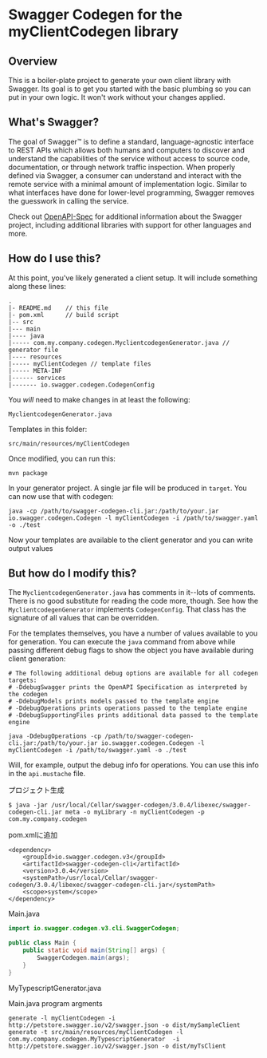 # Swagger Codegen for the myClientCodegen library

## Overview
This is a boiler-plate project to generate your own client library with Swagger.  Its goal is
to get you started with the basic plumbing so you can put in your own logic.  It won't work without
your changes applied.

## What's Swagger?
The goal of Swagger™ is to define a standard, language-agnostic interface to REST APIs which allows both humans and computers to discover and understand the capabilities of the service without access to source code, documentation, or through network traffic inspection. When properly defined via Swagger, a consumer can understand and interact with the remote service with a minimal amount of implementation logic. Similar to what interfaces have done for lower-level programming, Swagger removes the guesswork in calling the service.


Check out [OpenAPI-Spec](https://github.com/OAI/OpenAPI-Specification) for additional information about the Swagger project, including additional libraries with support for other languages and more. 

## How do I use this?
At this point, you've likely generated a client setup.  It will include something along these lines:

```
.
|- README.md    // this file
|- pom.xml      // build script
|-- src
|--- main
|---- java
|----- com.my.company.codegen.MyclientcodegenGenerator.java // generator file
|---- resources
|----- myClientCodegen // template files
|----- META-INF
|------ services
|------- io.swagger.codegen.CodegenConfig
```

You _will_ need to make changes in at least the following:

`MyclientcodegenGenerator.java`

Templates in this folder:

`src/main/resources/myClientCodegen`

Once modified, you can run this:

```
mvn package
```

In your generator project.  A single jar file will be produced in `target`.  You can now use that with codegen:

```
java -cp /path/to/swagger-codegen-cli.jar:/path/to/your.jar io.swagger.codegen.Codegen -l myClientCodegen -i /path/to/swagger.yaml -o ./test
```

Now your templates are available to the client generator and you can write output values

## But how do I modify this?
The `MyclientcodegenGenerator.java` has comments in it--lots of comments.  There is no good substitute
for reading the code more, though.  See how the `MyclientcodegenGenerator` implements `CodegenConfig`.
That class has the signature of all values that can be overridden.

For the templates themselves, you have a number of values available to you for generation.
You can execute the `java` command from above while passing different debug flags to show
the object you have available during client generation:

```
# The following additional debug options are available for all codegen targets:
# -DdebugSwagger prints the OpenAPI Specification as interpreted by the codegen
# -DdebugModels prints models passed to the template engine
# -DdebugOperations prints operations passed to the template engine
# -DdebugSupportingFiles prints additional data passed to the template engine

java -DdebugOperations -cp /path/to/swagger-codegen-cli.jar:/path/to/your.jar io.swagger.codegen.Codegen -l myClientCodegen -i /path/to/swagger.yaml -o ./test
```

Will, for example, output the debug info for operations.  You can use this info
in the `api.mustache` file.






プロジェクト生成
```
$ java -jar /usr/local/Cellar/swagger-codegen/3.0.4/libexec/swagger-codegen-cli.jar meta -o myLibrary -n myClientCodegen -p com.my.company.codegen
```

pom.xmlに追加
```
<dependency>
    <groupId>io.swagger.codegen.v3</groupId>
    <artifactId>swagger-codegen-cli</artifactId>
    <version>3.0.4</version>
    <systemPath>/usr/local/Cellar/swagger-codegen/3.0.4/libexec/swagger-codegen-cli.jar</systemPath>
    <scope>system</scope>
</dependency>
```

Main.java
```java
import io.swagger.codegen.v3.cli.SwaggerCodegen;

public class Main {
    public static void main(String[] args) {
        SwaggerCodegen.main(args);
    }
}
```

MyTypescriptGenerator.java

Main.java program argments
```
generate -l myClientCodegen -i http://petstore.swagger.io/v2/swagger.json -o dist/mySampleClient
generate -t src/main/resources/myClientCodegen -l com.my.company.codegen.MyTypescriptGenerator  -i http://petstore.swagger.io/v2/swagger.json -o dist/myTsClient 
```
